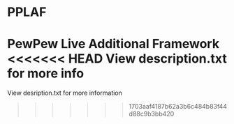 # PPLAF
PewPew Live Additional Framework
<<<<<<< HEAD
View description.txt for more info
=======
View desription.txt for more information
>>>>>>> 1703aaf4187b62a3b6c484b83f44d88c9b3bb420
